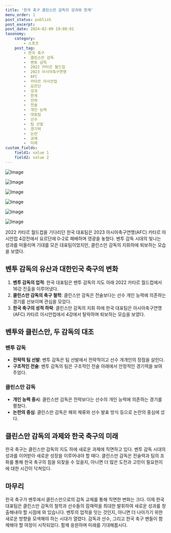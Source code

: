 ```yaml
---
title: '한국 축구 클린스만 감독의 성과와 한계'
menu_order: 1
post_status: publish
post_excerpt: 
post_date: 2024-02-09 19:08:01
taxonomy:
    category:
        - 스포츠
    post_tag:
        - 한국 축구
        -  클린스만 감독
        -  벤투 감독
        -  2022 카타르 월드컵
        -  2023 아시아축구연맹
        -  AFC
        -  카타르 아시안컵
        -  요르단
        -  성과
        -  한계
        -  전략
        -  전술
        -  개인 능력
        -  대표팀
        -  선수
        -  팀 선발
        -  경기력
        -  논란
        -  과제
        -  미래
custom_fields:
    field1: value 1
    field2: value 2
---
```


![Image](https://imgnews.pstatic.net/image/411/2024/02/09/0000041353_001_20240209065605057.jpg?type=w647)

![Image](https://imgnews.pstatic.net/image/411/2024/02/09/0000041353_002_20240209065605096.jpg?type=w647)

![Image](https://imgnews.pstatic.net/image/411/2024/02/09/0000041353_005_20240209065605222.jpg?type=w647)

![Image](https://imgnews.pstatic.net/image/411/2024/02/09/0000041353_003_20240209065605140.jpg?type=w647)

![Image](https://imgnews.pstatic.net/image/411/2024/02/09/0000041353_004_20240209065605179.jpg?type=w647)

![Image](https://imgnews.pstatic.net/image/411/2024/02/09/0000041353_006_20240209065605280.jpg?type=w647)

2022 카타르 월드컵을 기다리던 한국 대표팀은 2023 아시아축구연맹(AFC) 카타르 아시안컵 4강전에서 요르단에 0-2로 패배하며 영광을 놓쳤다. 벤투 감독 시대의 빛나는 성과를 떠올리며 기대를 모은 대표팀이었지만, 클린스만 감독의 지휘하에 퇴보하는 모습을 보였다.
## 벤투 감독의 유산과 대한민국 축구의 변화
1. **벤투 감독의 업적**: 한국 대표팀은 벤투 감독의 지도 아래 2022 카타르 월드컵에서 16강 진출을 이루어냈다. 
2. **클린스만 감독의 축구 철학**: 클린스만 감독은 전술보다는 선수 개인 능력에 의존하는 경기를 선보이며 관심을 모았다.
3. **한국 축구의 성적 하락**: 클린스만 감독의 지휘 하에 한국 대표팀은 아시아축구연맹(AFC) 카타르 아시안컵에서 4강에서 탈락하며 퇴보하는 모습을 보였다.
## 벤투와 클린스만, 두 감독의 대조
### 벤투 감독
- **전략적 팀 선발**: 벤투 감독은 팀 선발에서 전략적이고 선수 개개인의 장점을 살린다.
- **구조적인 전술**: 벤투 감독의 팀은 구조적인 전술 아래에서 안정적인 경기력을 보여주었다.
### 클린스만 감독
- **개인 능력 중시**: 클린스만 감독은 전략보다는 선수의 개인 능력에 의존하는 경기를 펼쳤다.
- **논란의 중심**: 클린스만 감독은 해외 체류와 선수 발표 방식 등으로 논란의 중심에 섰다.
## 클린스만 감독의 과제와 한국 축구의 미래
한국 축구는 클린스만 감독의 지도 하에 새로운 과제에 직면하고 있다. 벤투 감독 시대의 성과를 이어받아 새로운 성장을 이루어내야 할 때다. 클린스만 감독은 전술력과 팀의 조화를 통해 한국 축구의 힘을 되찾을 수 있을지, 아니면 더 많은 도전과 고민이 필요한지에 대한 시간이 닥쳐있다.
## 마무리
한국 축구가 벤투에서 클린스만으로의 감독 교체를 통해 직면한 변화는 크다. 이제 한국 대표팀은 클린스만 감독의 철학과 선수들의 잠재력을 최대한 발휘하여 새로운 성과를 창출해내야 할 시점에 와 있습니다. 벤투의 업적을 잇는 것인지, 아니면 더 나아가기 위한 새로운 방향을 모색해야 하는 시대가 열렸다. 감독과 선수, 그리고 한국 축구 팬들이 함께해야 할 여정이 시작되었다. 함께 응원하며 미래를 기대해봅시다.
